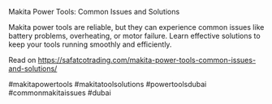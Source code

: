 Makita Power Tools: Common Issues and Solutions

Makita power tools are reliable, but they can experience common issues like battery problems, overheating, or motor failure. Learn effective solutions to keep your tools running smoothly and efficiently.

Read on https://safatcotrading.com/makita-power-tools-common-issues-and-solutions/

#makitapowertools #makitatoolsolutions #powertoolsdubai #commonmakitaissues #dubai
